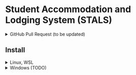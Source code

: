 # Student Accommodation and Lodging System (STALS)

<details>
    <summary> GitHub Pull Request (to be updated) </summary>  
    
  #### Developers
  1. Fork the  develop/master branch (not clone)
  2. Create a branch on your forked repository.  
  3. git add, commit, and push your changes on your local repository 
  4. Click "Compare & pull request" for your ticket, git pull (pull request) -- for approval by Team Leads
  5. git merge (developed) -- merged by Team Leads
 #### Team Leads:
  1. testing and approval of the developer's new code in the develop branch
  2. once approved, escalate the new code to the developTest branch
  3. in developTest branch, other TLs and PM will test the new code
  4. if the new code is final, it will be pushed to the master branch   
  
</details>

## Install

<details><summary>Linux, WSL</summary>

## Setup

Install [nvm](https://github.com/nvm-sh/nvm)

```
curl -o- https://raw.githubusercontent.com/nvm-sh/nvm/v0.39.3/install.sh | bash
```
or
```
wget -qO- https://raw.githubusercontent.com/nvm-sh/nvm/v0.39.3/install.sh | bash
```

Install and use the Nodejs LTS version

```
nvm install --lts
nvm use --lts
```

Check node version
```
node --version
```
> it should be "v18.15.0"

Create .env file (TODO: update for production)

```
cp .env.example .env
```

Generate Database (TODO: change sqlite to mysql for production)

```
npx prisma db push
```


## Usage
Use Nodejs LTS

```
nvm use --lts
npm run dev
```

</details>

<details><summary>Windows (TODO)</summary>

## Setup

## Usage

</details>